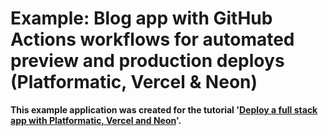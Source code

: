 # Example: Blog app with GitHub Actions workflows for automated preview and production deploys (Platformatic, Vercel & Neon)

**This example application was created for the tutorial '[Deploy a full stack app with Platformatic, Vercel and Neon](https://blog.platformatic.dev/deploy-a-full-stack-app-with-platformatic-vercel-and-neon)'.**
